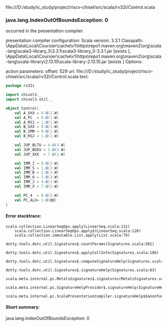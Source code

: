 file:///D:/study/ic_study/project/riscv-chisel/src/scala/rv32i/Control.scala
### java.lang.IndexOutOfBoundsException: 0

occurred in the presentation compiler.

presentation compiler configuration:
Scala version: 3.3.1
Classpath:
<HOME>\AppData\Local\Coursier\cache\v1\https\repo1.maven.org\maven2\org\scala-lang\scala3-library_3\3.3.1\scala3-library_3-3.3.1.jar [exists ], <HOME>\AppData\Local\Coursier\cache\v1\https\repo1.maven.org\maven2\org\scala-lang\scala-library\2.13.10\scala-library-2.13.10.jar [exists ]
Options:



action parameters:
offset: 529
uri: file:///D:/study/ic_study/project/riscv-chisel/src/scala/rv32i/Control.scala
text:
```scala
package rv32i

import chisel3._ 
import chisel3.util._

object Control{
    val A_XXX = 0.U(1.W)
    val A_PC  = 0.U(1.W)
    val A_RS1 = 1.U(1.W)
    val B_XXX = 0.U(1.W)
    val B_IMM = 0.U(1.W)
    val B_RS2 = 1.U(1.W)

    val JUP_BLTU = 4.U(3.W)
    val JUP_BGEU = 5.U(3.W)
    val JUP_XXX  = 7.U(3.W)

    val IMM_I = 0.U(3.W)
    val IMM_S = 1.U(3.W)
    val IMM_B = 2.U(3.W)
    val IMM_U = 3.U(3.W)
    val IMM_J = 4.U(3.W)
    val IMM_X = 7.U(3.W)

    val PC_4  = 0.U(2.W)
    val PC_ALU= 1.U(@@)
}
```



#### Error stacktrace:

```
scala.collection.LinearSeqOps.apply(LinearSeq.scala:131)
	scala.collection.LinearSeqOps.apply$(LinearSeq.scala:128)
	scala.collection.immutable.List.apply(List.scala:79)
	dotty.tools.dotc.util.Signatures$.countParams(Signatures.scala:501)
	dotty.tools.dotc.util.Signatures$.applyCallInfo(Signatures.scala:186)
	dotty.tools.dotc.util.Signatures$.computeSignatureHelp(Signatures.scala:94)
	dotty.tools.dotc.util.Signatures$.signatureHelp(Signatures.scala:63)
	scala.meta.internal.pc.MetalsSignatures$.signatures(MetalsSignatures.scala:17)
	scala.meta.internal.pc.SignatureHelpProvider$.signatureHelp(SignatureHelpProvider.scala:51)
	scala.meta.internal.pc.ScalaPresentationCompiler.signatureHelp$$anonfun$1(ScalaPresentationCompiler.scala:398)
```
#### Short summary: 

java.lang.IndexOutOfBoundsException: 0